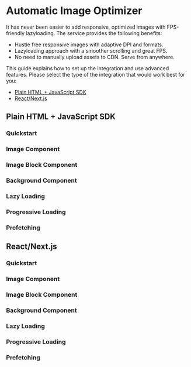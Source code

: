 # Automatic Image Optimizer

It has never been easier to add responsive, optimized images
with FPS-friendly lazyloading. The service provides the following benefits:
* Hustle free responsive images with adaptive DPI and formats.
* Lazyloading approach with a smoother scrolling and great FPS.
* No need to manually upload assets to CDN. Serve from anywhere.

This guide explains how to set up the integration and use advanced features.
Please select the type of the integration that would work best for you:
* [Plain HTML + JavaScript SDK](#plain-html-javascript-sdk)
* [React/Next.js](#react-nextjs)

## Plain HTML + JavaScript SDK

### Quickstart
### Image Component
### Image Block Component
### Background Component
### Lazy Loading
### Progressive Loading
### Prefetching

## React/Next.js

### Quickstart
### Image Component
### Image Block Component
### Background Component
### Lazy Loading
### Progressive Loading
### Prefetching
